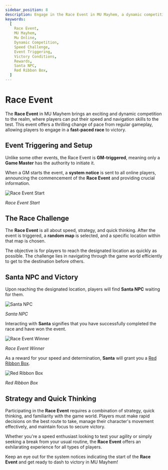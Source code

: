 ```yaml
---
sidebar_position: 8
description: Engage in the Race Event in MU Mayhem, a dynamic competition that tests players' speed, strategy, and quick thinking. Learn about the event triggering, the race challenge, victory conditions, and the rewards. Participate for an exhilarating experience and a chance to win the Red Ribbon Box.
keywords:
  [
    Race Event,
    MU Mayhem,
    Mu Online,
    Dynamic Competition,
    Speed Challenge,
    Event Triggering,
    Victory Conditions,
    Rewards,
    Santa NPC,
    Red Ribbon Box,
  ]
---
```


# Race Event

The **Race Event** in MU Mayhem brings an exciting and dynamic competition to the realm, where players can put their speed and navigation skills to the test. This event offers a thrilling change of pace from regular gameplay, allowing players to engage in a **fast-paced race** to victory.

## Event Triggering and Setup

Unlike some other events, the Race Event is **GM-triggered**, meaning only a **Game Master** has the authority to initiate it.

When a GM starts the event, a **system notice** is sent to all online players, announcing the commencement of the **Race Event** and providing crucial information.

![Race Event Start](/img/events/race/race-1.jpg)

_Race Event Start_

## The Race Challenge

The **Race Event** is all about speed, strategy, and quick thinking. After the event is triggered, a **random map** is selected, and a specific location within that map is chosen.

The objective is for players to reach the designated location as quickly as possible. The challenge lies in navigating through the game world efficiently to get to the destination before others.

## Santa NPC and Victory

Upon reaching the designated location, players will find **Santa NPC** waiting for them.

![Santa NPC](/img/events/race/race-2.jpg)

_Santa NPC_

Interacting with **Santa** signifies that you have successfully completed the race and have won the event.

![Race Event Winner](/img/events/race/race-3.jpg)

_Race Event Winner_

As a reward for your speed and determination, **Santa** will grant you a [Red Ribbon Box](/items/item-bags/misc/red-ribbon-box).

![Red Ribbon Box](/img/items/item-bags/box-of-red-ribbon.png)

_Red Ribbon Box_

## Strategy and Quick Thinking

Participating in the **Race Event** requires a combination of strategy, quick thinking, and familiarity with the game world. Players must make rapid decisions on the best route to take, manage their character's movement effectively, and maintain focus to secure victory.

Whether you're a speed enthusiast looking to test your agility or simply seeking a break from your usual routine, the **Race Event** offers an exhilarating experience for all types of players.

Keep an eye out for the system notices indicating the start of the **Race Event** and get ready to dash to victory in MU Mayhem!

